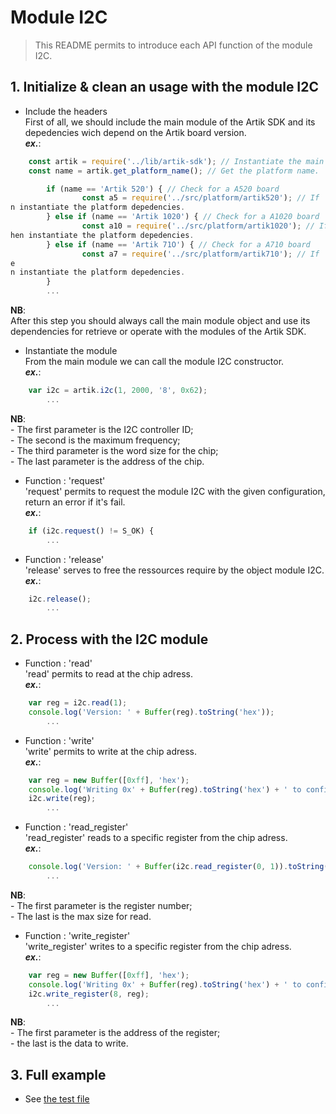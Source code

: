 # Module I2C
   > This README permits to introduce each API function of the module I2C.

## 1. Initialize & clean an usage with the module I2C
   * Include the headers  
   First of all, we should include the main module of the Artik SDK and its depedencies wich depend on the Artik board version.  
   **_ex\._**:  

```javascript
	const artik = require('../lib/artik-sdk'); // Instantiate the main module object for accessing to the Artik SDK.  
	const name = artik.get_platform_name(); // Get the platform name.  

        if (name == 'Artik 520') { // Check for a A520 board
                const a5 = require('../src/platform/artik520'); // If 'yes', thee
n instantiate the platform depedencies.
        } else if (name == 'Artik 1020') { // Check for a A1020 board
                const a10 = require('../src/platform/artik1020'); // If 'yes', tt
hen instantiate the platform depedencies.
        } else if (name == 'Artik 71O') { // Check for a A710 board
                const a7 = require('../src/platform/artik710'); // If 'yes', thee
e
n instantiate the platform depedencies.
        }
		...
```
 __NB__:  
   After this step you should always call the main module object and use its dependencies for retrieve or operate with the modules of the Artik SDK.    
   
   * Instantiate the module  
   From the main module we can call the module I2C constructor.  
   **_ex\._**:  

```javascript
	var i2c = artik.i2c(1, 2000, '8', 0x62);
		...
```
 __NB__:  
   \- The first parameter is the I2C controller ID;  
   \- The second is the maximum frequency;  
   \- The third parameter is the word size for the chip;  
   \- The last parameter is the address of the chip.  

   * Function : 'request'  
   'request' permits to request the module I2C with the given configuration, return an error if it's fail.  
   **_ex\._**:  

```javascript
	if (i2c.request() != S_OK) {
		...
```

   * Function : 'release'  
   'release' serves to free the ressources require by the object module I2C.  
   **_ex\._**:  

```javascript
	i2c.release();
		...
```

## 2. Process with the I2C module
   * Function : 'read'  
   'read' permits to read at the chip adress.  
   **_ex\._**:  

```javascript
	var reg = i2c.read(1);
	console.log('Version: ' + Buffer(reg).toString('hex'));
		...
```

   * Function : 'write'  
   'write' permits to write at the chip adress.  
   **_ex\._**:  

```javascript
	var reg = new Buffer([0xff], 'hex');
	console.log('Writing 0x' + Buffer(reg).toString('hex') + ' to config register');
	i2c.write(reg);
		...
```

   * Function : 'read_register'  
   'read_register' reads to a specific register from the chip adress.  
   **_ex\._**:  

```javascript
	console.log('Version: ' + Buffer(i2c.read_register(0, 1)).toString('hex'));
		...
```
 __NB__:  
   \- The first parameter is the register number;  
   \- The last is the max size for read.  

   * Function : 'write_register'  
   'write_register' writes to a specific register from the chip adress.  
   **_ex\._**:  

```javascript
	var reg = new Buffer([0xff], 'hex');
	console.log('Writing 0x' + Buffer(reg).toString('hex') + ' to config register');
	i2c.write_register(8, reg);
		...
```
 __NB__:  
   \- The first parameter is the address of the register;  
   \- the last is the data to write.  

## 3. Full example

   * See [the test file](/test/i2c-test.js)
